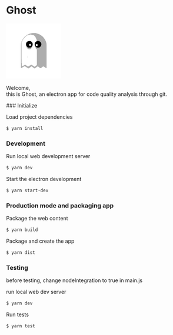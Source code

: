 # Ghost
<img src="assets/ghost_pacman.png" height="150px" />

<p>
Welcome,<br>
this is Ghost, an electron app for code quality analysis through git.
</p>
### Initialize

Load project dependencies

```bash
$ yarn install
```

### Development

Run local web development server

```bash
$ yarn dev
```

Start the electron development

```bash
$ yarn start-dev
```

### Production mode and packaging app

Package the web content

```bash
$ yarn build
```

Package and create the app

```bash
$ yarn dist
```


### Testing

before testing, change nodeIntegration to true in main.js

run local web dev server

```bash
$ yarn dev
```

Run tests

```bash
$ yarn test
```

